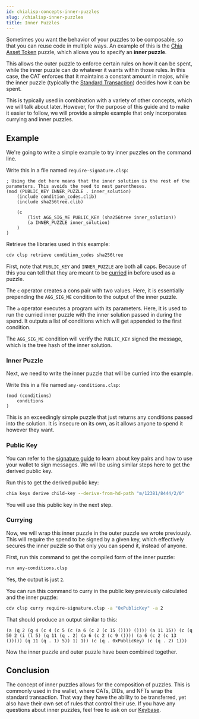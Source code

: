 ```yaml
---
id: chialisp-concepts-inner-puzzles
slug: /chialisp-inner-puzzles
title: Inner Puzzles
---
```


Sometimes you want the behavior of your puzzles to be composable, so that you can reuse code in multiple ways. An example of this is the [Chia Asset Token](https://chialisp.com/docs/puzzles/cats) puzzle, which allows you to specify an **inner puzzle**.

This allows the outer puzzle to enforce certain rules on how it can be spent, while the inner puzzle can do whatever it wants within those rules. In this case, the CAT enforces that it maintains a constant amount in mojos, while the inner puzzle (typically the [Standard Transaction](https://chialisp.com/docs/standard_transaction/)) decides how it can be spent.

This is typically used in combination with a variety of other concepts, which we will talk about later. However, for the purpose of this guide and to make it easier to follow, we will provide a simple example that only incorporates currying and inner puzzles.

## Example

We're going to write a simple example to try inner puzzles on the command line.

Write this in a file named `require-signature.clsp`:

```chialisp title="require-signature.clsp"
; Using the dot here means that the inner solution is the rest of the parameters. This avoids the need to nest parentheses.
(mod (PUBLIC_KEY INNER_PUZZLE . inner_solution)
    (include condition_codes.clib)
    (include sha256tree.clib)

    (c
        (list AGG_SIG_ME PUBLIC_KEY (sha256tree inner_solution))
        (a INNER_PUZZLE inner_solution)
    )
)
```

Retrieve the libraries used in this example:

```bash
cdv clsp retrieve condition_codes sha256tree
```

First, note that `PUBLIC_KEY` and `INNER_PUZZLE` are both all caps. Because of this you can tell that they are meant to be [curried](/guides/chialisp-currying) in before used as a puzzle.

The `c` operator creates a cons pair with two values. Here, it is essentially prepending the `AGG_SIG_ME` condition to the output of the inner puzzle.

The `a` operator executes a program with its parameters. Here, it is used to run the curried inner puzzle with the inner solution passed in during the spend. It outputs a list of conditions which will get appended to the first condition.

The `AGG_SIG_ME` condition will verify the `PUBLIC_KEY` signed the message, which is the tree hash of the inner solution.

### Inner Puzzle

Next, we need to write the inner puzzle that will be curried into the example.

Write this in a file named `any-conditions.clsp`:

```chialisp title="any-conditions.clsp"
(mod (conditions)
    conditions
)
```

This is an exceedingly simple puzzle that just returns any conditions passed into the solution. It is insecure on its own, as it allows anyone to spend it however they want.

### Public Key

You can refer to the [signature guide](/guides/chialisp-bls-signatures) to learn about key pairs and how to use your wallet to sign messages. We will be using similar steps here to get the derived public key.

Run this to get the derived public key:

```bash
chia keys derive child-key --derive-from-hd-path "m/12381/8444/2/0"
```

You will use this public key in the next step.

### Currying

Now, we will wrap this inner puzzle in the outer puzzle we wrote previously. This will require the spend to be signed by a given key, which effectively secures the inner puzzle so that only you can spend it, instead of anyone.

First, run this command to get the compiled form of the inner puzzle:

```bash
run any-conditions.clsp
```

Yes, the output is just `2`.

You can run this command to curry in the public key previously calculated and the inner puzzle:

```bash
cdv clsp curry require-signature.clsp -a "0xPublicKey" -a 2
```

That should produce an output similar to this:

```chialisp
(a (q 2 (q 4 (c 4 (c 5 (c (a 6 (c 2 (c 15 ()))) ()))) (a 11 15)) (c (q 50 2 (i (l 5) (q 11 (q . 2) (a 6 (c 2 (c 9 ()))) (a 6 (c 2 (c 13 ())))) (q 11 (q . 1) 5)) 1) 1)) (c (q . 0xPublicKey) (c (q . 2) 1)))
```

Now the inner puzzle and outer puzzle have been combined together.

## Conclusion

The concept of inner puzzles allows for the composition of puzzles. This is commonly used in the wallet, where CATs, DIDs, and NFTs wrap the standard transaction. That way they have the ability to be transferred, yet also have their own set of rules that control their use. If you have any questions about inner puzzles, feel free to ask on our [Keybase](https://keybase.io/team/chia_network.public).

